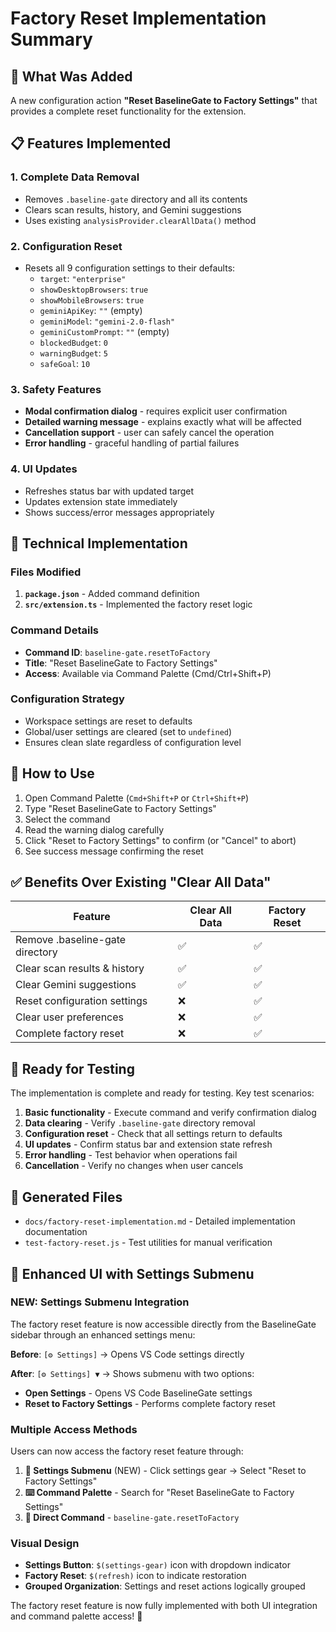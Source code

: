# Factory Reset Implementation Summary

## 🎯 What Was Added

A new configuration action **"Reset BaselineGate to Factory Settings"** that provides a complete reset functionality for the extension.

## 📋 Features Implemented

### 1. **Complete Data Removal**
- Removes `.baseline-gate` directory and all its contents
- Clears scan results, history, and Gemini suggestions
- Uses existing `analysisProvider.clearAllData()` method

### 2. **Configuration Reset**
- Resets all 9 configuration settings to their defaults:
  - `target`: `"enterprise"`
  - `showDesktopBrowsers`: `true`
  - `showMobileBrowsers`: `true`
  - `geminiApiKey`: `""` (empty)
  - `geminiModel`: `"gemini-2.0-flash"`
  - `geminiCustomPrompt`: `""` (empty)
  - `blockedBudget`: `0`
  - `warningBudget`: `5`
  - `safeGoal`: `10`

### 3. **Safety Features**
- **Modal confirmation dialog** - requires explicit user confirmation
- **Detailed warning message** - explains exactly what will be affected
- **Cancellation support** - user can safely cancel the operation
- **Error handling** - graceful handling of partial failures

### 4. **UI Updates**
- Refreshes status bar with updated target
- Updates extension state immediately
- Shows success/error messages appropriately

## 🔧 Technical Implementation

### Files Modified
1. **`package.json`** - Added command definition
2. **`src/extension.ts`** - Implemented the factory reset logic

### Command Details
- **Command ID**: `baseline-gate.resetToFactory`
- **Title**: "Reset BaselineGate to Factory Settings"
- **Access**: Available via Command Palette (Cmd/Ctrl+Shift+P)

### Configuration Strategy
- Workspace settings are reset to defaults
- Global/user settings are cleared (set to `undefined`)
- Ensures clean slate regardless of configuration level

## 🚀 How to Use

1. Open Command Palette (`Cmd+Shift+P` or `Ctrl+Shift+P`)
2. Type "Reset BaselineGate to Factory Settings"
3. Select the command
4. Read the warning dialog carefully
5. Click "Reset to Factory Settings" to confirm (or "Cancel" to abort)
6. See success message confirming the reset

## ✅ Benefits Over Existing "Clear All Data"

| Feature | Clear All Data | Factory Reset |
|---------|----------------|---------------|
| Remove .baseline-gate directory | ✅ | ✅ |
| Clear scan results & history | ✅ | ✅ |
| Clear Gemini suggestions | ✅ | ✅ |
| Reset configuration settings | ❌ | ✅ |
| Clear user preferences | ❌ | ✅ |
| Complete factory reset | ❌ | ✅ |

## 🧪 Ready for Testing

The implementation is complete and ready for testing. Key test scenarios:

1. **Basic functionality** - Execute command and verify confirmation dialog
2. **Data clearing** - Verify `.baseline-gate` directory removal
3. **Configuration reset** - Check that all settings return to defaults
4. **UI updates** - Confirm status bar and extension state refresh
5. **Error handling** - Test behavior when operations fail
6. **Cancellation** - Verify no changes when user cancels

## 📁 Generated Files

- `docs/factory-reset-implementation.md` - Detailed implementation documentation
- `test-factory-reset.js` - Test utilities for manual verification

## 🎨 Enhanced UI with Settings Submenu

### **NEW: Settings Submenu Integration**

The factory reset feature is now accessible directly from the BaselineGate sidebar through an enhanced settings menu:

**Before**: `[⚙️ Settings]` → Opens VS Code settings directly

**After**: `[⚙️ Settings] ▼` → Shows submenu with two options:
- **Open Settings** - Opens VS Code BaselineGate settings  
- **Reset to Factory Settings** - Performs complete factory reset

### **Multiple Access Methods**

Users can now access the factory reset feature through:

1. **🎯 Settings Submenu** (NEW) - Click settings gear → Select "Reset to Factory Settings"
2. **⌨️ Command Palette** - Search for "Reset BaselineGate to Factory Settings"  
3. **🚀 Direct Command** - `baseline-gate.resetToFactory`

### **Visual Design**
- **Settings Button**: `$(settings-gear)` icon with dropdown indicator
- **Factory Reset**: `$(refresh)` icon to indicate restoration
- **Grouped Organization**: Settings and reset actions logically grouped

The factory reset feature is now fully implemented with both UI integration and command palette access! 🎉
